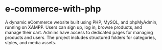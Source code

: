 # e-commerce-with-php
A dynamic eCommerce website built using PHP, MySQL, and phpMyAdmin, running on XAMPP. Users can sign up, log in, browse products, and manage their cart. Admins have access to dedicated pages for managing products and users. The project includes structured folders for categories, styles, and media assets.
